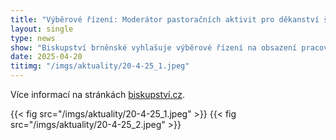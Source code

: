 ```yaml
---
title: "Výběrové řízení: Moderátor pastoračních aktivit pro děkanství šlapanické"
layout: single
type: news
show: "Biskupství brněnské vyhlašuje výběrové řízení na obsazení pracovního místa - Moderátor pastoračních aktivit pro děkanství šlapanické"
date: 2025-04-20
titimg: "/imgs/aktuality/20-4-25_1.jpeg"
---
```


Více informací na stránkách [biskupství.cz](https://www.biskupstvi.cz/cs/biskupstvi-brnenske-vyhlasuje-vyberove-rizeni-na-pozici-moderatorka-pastoracnich-aktivit).

{{< fig src="/imgs/aktuality/20-4-25_1.jpeg" >}}
{{< fig src="/imgs/aktuality/20-4-25_2.jpeg" >}}